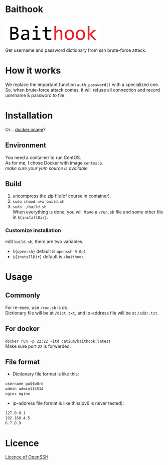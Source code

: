 # Baithook
![baithook](baithook_text.png)  
Get username and password dictionary from ssh brute-force attack.
# How it works
We replace the important function `auth_password()` with a specialized one.  
So, when brute-force attack comes, it will refuse all connection and record username & password to file.  
# Installation
Or... [docker image](https://hub.docker.com/r/catium/baithook)?
## Environment
You need a container to run CentOS.  
As for me, I chose Docker with image `centos:8`.  
*make sure your yum source is available*  
## Build
1. uncompress the zip file(of course in container).  
2. `sudo chmod u+x build.sh`  
3. `sudo ./build.sh`  
When everything is done, you will have a `/run.sh` file and some other file in `${installDir}`.  
### Customize installation
edit `build.sh`, there are two variables.
+ `${openssh}` default is `openssh-9.0p1`
+ `${installDir}` default is `/baithook`
# Usage
## Commonly
For re-exec, use `/run.sh` is ok.  
Dictionary file will be at `/dict.txt`, and ip-address file will be at `/addr.txt`.  
## For docker
`docker run -p 22:22 -itd catium/baithook:latest`  
Make sure port `22` is forwarded.  
## File format
+ Dictionary file format is like this:
```
username pa$$w0rd
admin admin114514
nginx nginx
```
+ ip-address file format is like this(ipv6 is never tested):
```
127.0.0.1
192.168.4.5
6.7.8.9
```
# Licence
[Licence of OpenSSH](LICENCE)
